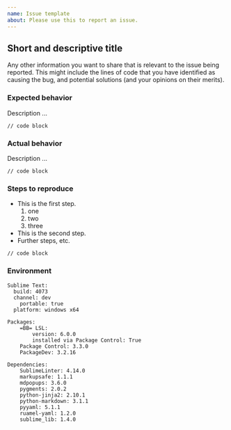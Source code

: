 ```yaml
---
name: Issue template
about: Please use this to report an issue.
---
```


## Short and descriptive title

Any other information you want to share that is relevant to the issue being reported.
This might include the lines of code that you have identified as causing the bug,
and potential solutions (and your opinions on their merits).

### Expected behavior

Description ...

```lsl
// code block
```

### Actual behavior

Description ...

```lsl
// code block
```

### Steps to reproduce

* This is the first step.
  1. one
  2. two
  3. three
* This is the second step.
* Further steps, etc.

```lsl
// code block
```

### Environment

```text
Sublime Text:
  build: 4073
  channel: dev
    portable: true
  platform: windows x64

Packages:
    =BB= LSL:
        version: 6.0.0
        installed via Package Control: True
    Package Control: 3.3.0
    PackageDev: 3.2.16

Dependencies:
    SublimeLinter: 4.14.0
    markupsafe: 1.1.1
    mdpopups: 3.6.0
    pygments: 2.0.2
    python-jinja2: 2.10.1
    python-markdown: 3.1.1
    pyyaml: 5.1.1
    ruamel-yaml: 1.2.0
    sublime_lib: 1.4.0
```
